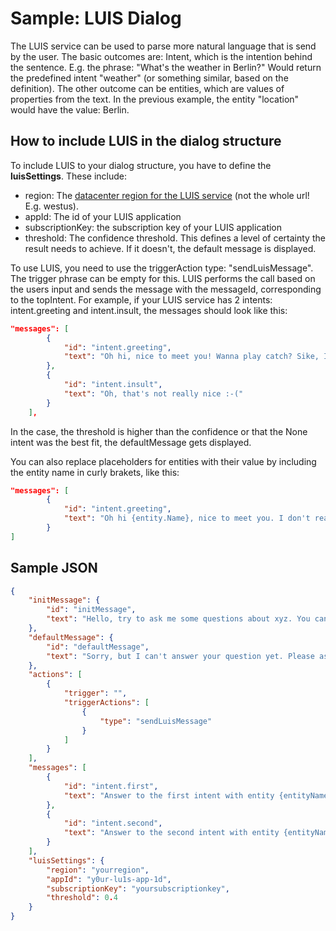 # Sample: LUIS Dialog

The LUIS service can be used to parse more natural language that is send by the user. The basic outcomes are: Intent, which is the intention behind the sentence. E.g. the phrase: "What's the weather in Berlin?" Would return the predefined intent "weather" (or something similar, based on the definition). The other outcome can be entities, which are values of properties from the text. In the previous example, the entity "location" would have the value: Berlin.

## How to include LUIS in the dialog structure

To include LUIS to your dialog structure, you have to define the **luisSettings**. These include:
- region: The [datacenter region for the LUIS service](https://docs.microsoft.com/en-us/azure/cognitive-services/luis/luis-reference-regions) (not the whole url! E.g. westus).
- appId: The id of your LUIS application
- subscriptionKey: the subscription key of your LUIS application
- threshold: The confidence threshold. This defines a level of certainty the result needs to achieve. If it doesn't, the default message is displayed.

To use LUIS, you need to use the triggerAction type: "sendLuisMessage". The trigger phrase can be empty for this. LUIS performs the call based on the users input and sends the message with the messageId, corresponding to the topIntent. For example, if your LUIS service has 2 intents: intent.greeting and intent.insult, the messages should look like this:

```json
"messages": [
        {
            "id": "intent.greeting",
            "text": "Oh hi, nice to meet you! Wanna play catch? Sike, I can't do that :-)"
        },
        {
            "id": "intent.insult",
            "text": "Oh, that's not really nice :-("
        }
    ],
````

In the case, the threshold is higher than the confidence or that the None intent was the best fit, the defaultMessage gets displayed.

You can also replace placeholders for entities with their value by including the entity name in curly brakets, like this:

```json
"messages": [
        {
            "id": "intent.greeting",
            "text": "Oh hi {entity.Name}, nice to meet you. I don't really have a name, only living beings get one - or Mars rovers, apparently ¯\\_(ツ)_/¯"
        }
]
```

## Sample JSON

```json
{
    "initMessage": {
        "id": "initMessage",
        "text": "Hello, try to ask me some questions about xyz. You can ask something like: zyx"
    },
    "defaultMessage": {
        "id": "defaultMessage",
        "text": "Sorry, but I can't answer your question yet. Please ask me another question."
    },
    "actions": [
        {
            "trigger": "",
            "triggerActions": [
                {
                    "type": "sendLuisMessage"
                }
            ]
        }
    ],
    "messages": [
        {
            "id": "intent.first",
            "text": "Answer to the first intent with entity {entityName1}."
        },
        {
            "id": "intent.second",
            "text": "Answer to the second intent with entity {entityName2}."
        }
    ],
    "luisSettings": {
        "region": "yourregion",
        "appId": "y0ur-lu1s-app-1d",
        "subscriptionKey": "yoursubscriptionkey",
        "threshold": 0.4
    }
}
```
